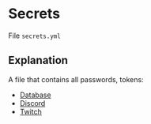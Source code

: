 # Secrets
File `secrets.yml`

## Explanation
A file that contains all passwords, tokens:
- [Database](/en/secrets/database/)
- [Discord](/en/secrets/discord/)
- [Twitch](/en/secrets/twitch/)
